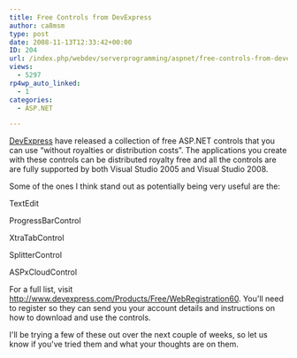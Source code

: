 ```yaml
---
title: Free Controls from DevExpress
author: ca8msm
type: post
date: 2008-11-13T12:33:42+00:00
ID: 204
url: /index.php/webdev/serverprogramming/aspnet/free-controls-from-devexpress/
views:
  - 5297
rp4wp_auto_linked:
  - 1
categories:
  - ASP.NET

---
```

[DevExpress][1] have released a collection of free ASP.NET controls that you can use “without royalties or distribution costs”. The applications you create with these controls can be distributed royalty free and all the controls are are fully supported by both Visual Studio 2005 and Visual Studio 2008.

Some of the ones I think stand out as potentially being very useful are the:

TextEdit
  
ProgressBarControl
  
XtraTabControl
  
SplitterControl
  
ASPxCloudControl

For a full list, visit http://www.devexpress.com/Products/Free/WebRegistration60. You'll need to register so they can send you your account details and instructions on how to download and use the controls.

I'll be trying a few of these out over the next couple of weeks, so let us know if you've tried them and what your thoughts are on them.

 [1]: http://www.devexpress.com